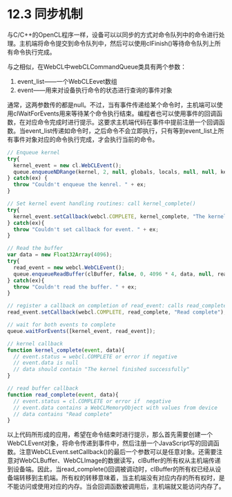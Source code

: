 # 12.3 同步机制

与C/C++的OpenCL程序一样，设备可以以同步的方式对命令队列中的命令进行处理。主机端将命令提交到命令队列中，然后可以使用clFinish()等待命令队列上所有命令执行完成。

与之相似，在WebCL中webCLCommandQueue类具有两个参数：

1. event_list——一个WebCLEevet数组
2. event——用来对设备执行命令的状态进行查询的事件对象

通常，这两参数传的都是null。不过，当有事件传递给某个命令时，主机端可以使用clWaitForEvents用来等待某个命令执行结束。编程者也可以使用事件的回调函数，在对应命令完成时进行提示。这要求主机端代码在事件中提前注册一个回调函数。当event_list传递如命令时，之后命令不会立即执行，只有等到event_list上所有事件对象对应的命令执行完成，才会执行当前的命令。

```JavaScript
// Enqueue kernel
try{
  kernel_event = new cl.WebCLEvent();
  queue.enqueueNDRange(kernel, 2, null, globals, locals, null, null, kernel_event);
} catch(ex) {
  throw "Couldn't enqueue the kenrel. " + ex;
}

// Set kernel event handling routines: call kernel_complete()
try{
  kernel_event.setCallback(webcl.COMPLETE, kernel_complete, "The kernel finished successfully");
} catch(ex){
  throw "Couldn't set callback for event. " + ex;
}

// Read the buffer
var data = new Float32Array(4096);
try{
  read_event = new webcl.WebCLEvent();
  queue.enqueueReadBuffer(clBuffer, false, 0, 4096 * 4, data, null, read_event);
} catch(ex){
  throw "Couldn't read the buffer. " + ex;
}

// register a callback on completion of read_event: calls read_complete()
read_event.setCallback(webcl.COMPLETE, read_complete, "Read complete");

// wait for both events to complete
queue.waitForEvents([kernel_event, read_event]);

// kernel callback
function kernel_complete(event, data){
  // event.status = webcl.COMPLETE or error if negative
  // event.data is null
  // data should contain "The kernel finished successfully"
}

// read buffer callback
function read_complete(event, data){
  // event.status = cl.COMPLETE or error if  negative
  // event.data contains a WebCLMemoryObject with values from device
  // data contains "Read complete"
}
```

以上代码所形成的应用，希望在命令结束时进行提示，那么首先需要创建一个WebCLEvent对象，将命令传递到事件中，然后注册一个JavaScript写的回调函数。注意WebCLEvent.setCallback()的最后一个参数可以是任意对象。还需要注意对WebCLBuffer、WebCLImage的数据读写，clBuffer的所有权从主机端传递到设备端。因此，当read_complete()回调被调动时，clBuffer的所有权已经从设备端转移到主机端。所有权的转移意味着，当主机端没有对应内存的所有权时，是不能访问或使用对应的内存。当会回调函数被调用后，主机端就又能访问内存了。

